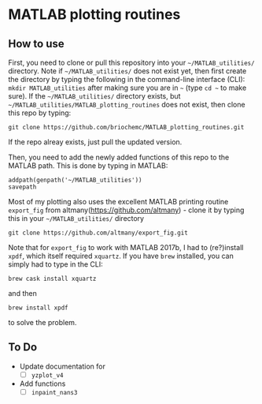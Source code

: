 # MATLAB plotting routines

## How to use

First, you need to clone or pull this repository into your `~/MATLAB_utilities/` directory.
Note if `~/MATLAB_utilities/` does not exist yet, then first create the directory by typing the following in the command-line interface (CLI): `mkdir MATLAB_utilities` after making sure you are in `~` (type `cd ~` to make sure).
If the `~/MATLAB_utilities/` directory exists, but `~/MATLAB_utilities/MATLAB_plotting_routines` does not exist, then clone this repo by typing:
```
git clone https://github.com/briochemc/MATLAB_plotting_routines.git
```
If the repo alreay exists, just pull the updated version.

Then, you need to add the newly added functions of this repo to the MATLAB path. 
This is done by typing in MATLAB:
```
addpath(genpath('~/MATLAB_utilities'))
savepath
```

Most of my plotting also uses the excellent MATLAB printing routine `export_fig` from altmany(https://github.com/altmany) - clone it by typing this in your `~/MATLAB_utilities/` directory 
```
git clone https://github.com/altmany/export_fig.git
```
Note that for `export_fig` to work with MATLAB 2017b, I had to (re?)install `xpdf`, which  itself required `xquartz`. If you have `brew` installed, you can simply had to type in the CLI:
```
brew cask install xquartz
```
and then
```
brew install xpdf
```
to solve the problem.

## To Do

- Update documentation for 
  - [ ] `yzplot_v4`
- Add functions
  - [ ] `inpaint_nans3`
